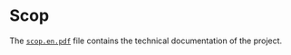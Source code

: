 # Scop

The [`scop.en.pdf`](/scop/scop.en.pdf) file contains the technical documentation of the project.
